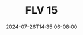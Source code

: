 --- 
title: "FLV 15"
description: "nonton bokep FLV 15 doodstream   baru"
date: 2024-07-26T14:35:06-08:00
file_code: "geghkwd0xiiz"
draft: false
cover: "tacfhj35618mo1tq.jpg"
tags: ["FLV", "bokep-indo", "bokep-viral", "bokep-ig"]
length: 119
fld_id: "1482594"
foldername: "AFIFAH"
categories: ["AFIFAH"]
views: 0
---